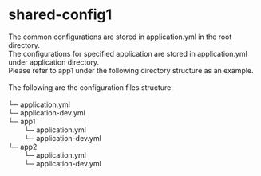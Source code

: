 # shared-config1

The common configurations are stored in application.yml in the root directory.<br />
The configurations for specified application are stored in application.yml under application directory.<br />
Please refer to app1 under the following directory structure as an example.<br /> 
<br />
The following are the configuration files structure:<br />
<br />
└─ application.yml<br />
└─ application-dev.yml<br />
└─ app1<br />
&nbsp;&emsp;&emsp;└─ application.yml<br />
&nbsp;&emsp;&emsp;└─ application-dev.yml<br />
└─ app2<br />
&nbsp;&emsp;&emsp;└─ application.yml<br />
&nbsp;&emsp;&emsp;└─ application-dev.yml<br />
